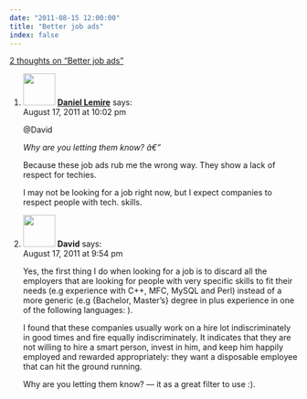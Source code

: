 ```yaml
---
date: "2011-08-15 12:00:00"
title: "Better job ads"
index: false
---
```


[2 thoughts on &ldquo;Better job ads&rdquo;](/lemire/blog/2011/08-15-better-job-ads)

<ol class="comment-list">
<li id="comment-54660" class="comment byuser comment-author-lemire bypostauthor even thread-even depth-1">
<div class="comment-author vcard">
<img alt src="https://secure.gravatar.com/avatar/2ca999bef9535950f5b84281a4dab006?s=56&#038;d=mm&#038;r=g" srcset="https://secure.gravatar.com/avatar/2ca999bef9535950f5b84281a4dab006?s=112&#038;d=mm&#038;r=g 2x" class="avatar avatar-56 photo" height="56" width="56" decoding="async" /> <b class="fn"><a href="https://lemire.me/blog/" class="url" rel="ugc">Daniel Lemire</a></b> <span class="says">says:</span> </div>
<div class="comment-metadata"><time datetime="2011-08-17T22:02:35+00:00">August 17, 2011 at 10:02 pm</time></a> </div>
<div class="comment-content">
<p>@David</p>
<p><em>Why are you letting them know? â€”</em></p>
<p>Because these job ads rub me the wrong way. They show a lack of respect for techies.</p>
<p>I may not be looking for a job right now, but I expect companies to respect people with tech. skills.</p>
</div>
</li>
<li id="comment-54659" class="comment odd alt thread-odd thread-alt depth-1">
<div class="comment-author vcard">
<img alt src="https://secure.gravatar.com/avatar/5774abec0966a74d8b716e218034e2ba?s=56&#038;d=mm&#038;r=g" srcset="https://secure.gravatar.com/avatar/5774abec0966a74d8b716e218034e2ba?s=112&#038;d=mm&#038;r=g 2x" class="avatar avatar-56 photo" height="56" width="56" decoding="async" /> <b class="fn">David</b> <span class="says">says:</span> </div>
<div class="comment-metadata"><time datetime="2011-08-17T21:54:39+00:00">August 17, 2011 at 9:54 pm</time></a> </div>
<div class="comment-content">
<p>Yes, the first thing I do when looking for a job is to discard all the employers that are looking for people with very specific skills to fit their needs (e.g experience with C++, MFC, MySQL and Perl) instead of a more generic (e.g {Bachelor, Master&rsquo;s} degree in plus experience in one of the following languages: ).</p>
<p>I found that these companies usually work on a hire lot indiscriminately in good times and fire equally indiscriminately. It indicates that they are not willing to hire a smart person, invest in him, and keep him happily employed and rewarded appropriately: they want a disposable employee that can hit the ground running.</p>
<p>Why are you letting them know? &#8212; it as a great filter to use :).</p>
</div>
</li>
</ol>
